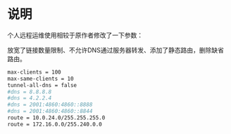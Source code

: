 # 说明
个人远程运维使用相较于原作者修改了一下参数：

放宽了链接数量限制、不允许DNS通过服务器转发、添加了静态路由，删除缺省路由。

```bash
max-clients = 100
max-same-clients = 10
tunnel-all-dns = false
#dns = 8.8.8.8
#dns = 4.2.2.4
#dns = 2001:4860:4860::8888
#dns = 2001:4860:4860::8844
route = 10.0.24.0/255.255.255.0
route = 172.16.0.0/255.240.0.0
```


